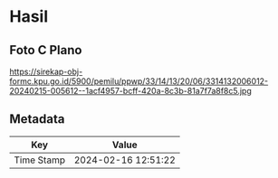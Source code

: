 # Hasil

## Foto C Plano

https://sirekap-obj-formc.kpu.go.id/5900/pemilu/ppwp/33/14/13/20/06/3314132006012-20240215-005612--1acf4957-bcff-420a-8c3b-81a7f7a8f8c5.jpg


## Metadata

| Key        | Value               |
| ---------- | ------------------- |
| Time Stamp | 2024-02-16 12:51:22 |



